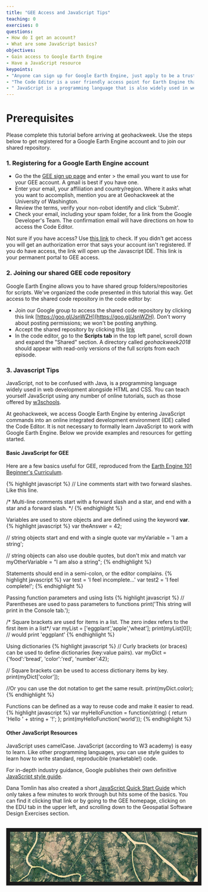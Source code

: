 ```yaml
---
title: "GEE Access and JavaScript Tips"
teaching: 0
exercises: 0
questions:
- How do I get an account?
- What are some JavaScript basics?
objectives:
- Gain access to Google Earth Engine
- Have a JavaScript resource
keypoints:
- "Anyone can sign up for Google Earth Engine, just apply to be a trusted tester."
- "The Code Editor is a user friendly access point for Earth Engine that uses the JavaScript IDE."
- " JavaScript is a programming language that is also widely used in web development."
---
```

# Prerequisites

Please complete this tutorial before arriving at geohackweek. Use the steps below to get registered for a Google Earth Engine account and to join our shared repository.

### 1. Registering for a Google Earth Engine account

  - Go the the [GEE sign up page](https://signup.earthengine.google.com/#!/) and enter > the email you want to use for your GEE account. A gmail is best if you have one.
  - Enter your email, your affiliation and country/region. Where it asks what you want to accomplish, mention you are at Geohackweek at the University of Washington.
  - Review the terms, verify your non-robot identify and click 'Submit'.
  - Check your email, including your spam folder, for a link from the Google Developer's Team. The confirmation email will have directions on how to access the Code Editor.

Not sure if you have access? Use [this link](https://code.earthengine.google.com/) to check. If you didn't get access you will get an authorization error that says your account isn't registered. If you do have access, the link will open up the Javascript IDE. This link is your permanent portal to GEE access.

### 2. Joining our shared GEE code repository

Google Earth Engine allows you to have shared group folders/repositories for scripts. We've organized the code presented in this tutorial this way. Get access to the shared code repository in the code editor by:

  - Join our Google group to access the shared code repository by clicking this link [https://goo.gl/JsnWZH](https://goo.gl/JsnWZH). Don't worry about posting permissions; we won't  be posting anything.
  - Accept the shared repository by clicking this [link](https://code.earthengine.google.com/?accept_repo=users/kuhniculous/geohackweek2018)
  - In the code editor, go to the **Scripts tab** in the top left panel, scroll down and expand the "Shared" section. A directory called *geohackweek2018* should appear with read-only versions of the full scripts from each episode.

### 3. Javascript Tips

JavaScript, not to be confused with Java, is a programming language widely used in web development alongside HTML and CSS. You can teach yourself JavaScript using any number of online tutorials, such as those offered by [w3schools](https://www.w3schools.com/js/).

At geohackweek, we access Google Earth Engine by entering JavaScript commands into an online integrated development environment (IDE) called the Code Editor. It is not necessary to formally learn JavaScript to work with Google Earth Engine. Below we provide examples and resources for getting started.  

#### Basic JavaScript for GEE
 Here are a few basics useful for GEE, reproduced from the [Earth Engine 101 Beginner's Curriculum](https://docs.google.com/document/d/1ZxRKMie8dfTvBmUNOO0TFMkd7ELGWf3WjX0JvESZdOE/edit).

{% highlight javascript %}
// Line comments start with two forward slashes. Like this line.

/* Multi-line comments start with a forward slash and a star,
and end with a star and a forward slash. */
{% endhighlight %}

Variables are used to store objects and are defined using the keyword **var**.
{% highlight javascript %}
var theAnswer = 42;

// string objects start and end with a single quote
var myVariable = 'I am a string';

// string objects can also use double quotes, but don't mix and match
var myOtherVariable = "I am also a string";
{% endhighlight %}

Statements should end in a semi-colon, or the editor complains.
{% highlight javascript %}
var test = 'I feel incomplete...'
var test2 = 'I feel complete!';
{% endhighlight %}

Passing function parameters and using lists
{% highlight javascript %}
// Parentheses are used to pass parameters to functions
print('This string will print in the Console tab.');

/* Square brackets are used for items in a list.
The zero index refers to the first item in a list*/
var myList = ['eggplant','apple','wheat'];
print(myList[0]); // would print 'eggplant'
{% endhighlight %}

Using dictionaries
{% highlight javascript %}
// Curly brackets (or braces) can be used to define dictionaries (key:value pairs).
var myDict = {'food':'bread', 'color':'red', 'number':42};

// Square brackets can be used to access dictionary items by key.
print(myDict['color']);

//Or you can use the dot notation to get the same result.
print(myDict.color);
{% endhighlight %}

Functions can be defined as a way to reuse code and make it easier to read.
{% highlight javascript %}
var myHelloFunction = function(string) {
  return 'Hello ' + string + '!';
};
print(myHelloFunction('world'));
{% endhighlight %}


#### Other JavaScript Resources
JavaScript uses camelCase. JavaScript (according to W3 academy) is easy to learn. Like other programming languages, you can use style guides to learn how to write standard, reproducible (marketable!) code.

For in-depth industry guidance, Google publishes their own definitive [JavaScript style guide](http://google.github.io/styleguide/jsguide.html).

Dana Tomlin has also created a short [JavaScript Quick Start Guide](https://drive.google.com/file/d/0B3H1GYZLzLKCckwwVjZfVmdPNDA/view) which only takes a few minutes to work through but hits some of the basics. You can find it clicking that link or by going to the GEE homepage, clicking on the EDU tab in the upper left, and scrolling down to the Geospatial Software Design Exercises section.

<br>
<img src="../fig/00_spaceland.png" border = "10"></img>
<br><br>
